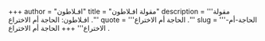 +++
author = "افـلاطون"
title = "مقولة افـلاطون"
description = '''مقولة افـلاطون: الحاجة أم الاختراع .'''
quote = '''الحاجة أم الاختراع .'''
slug = '''الحاجة-أم-الاختراع'''
+++
الحاجة أم الاختراع .
